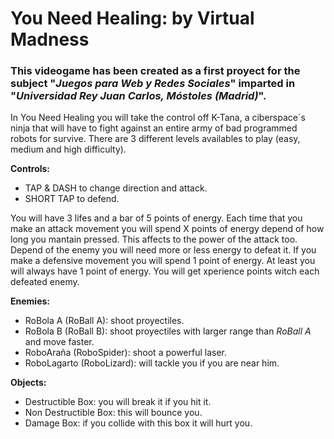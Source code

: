 # You Need Healing: by Virtual Madness

### This videogame has been created as a first proyect for the subject "_Juegos para Web y Redes Sociales_" imparted in "_Universidad Rey Juan Carlos, Móstoles (Madrid)_".

In You Need Healing you will take the control off K-Tana, a ciberspace´s ninja that will have to fight against an entire army of bad programmed robots for survive.
There are 3 different levels availables to play (easy, medium and high difficulty).

**Controls:**
- TAP & DASH to change direction and attack. 
- SHORT TAP to defend.

You will have 3 lifes and a bar of 5 points of energy. Each time that you make an attack movement you will spend X points of energy depend of how long you mantain pressed. This affects to the power of the attack too. Depend of the enemy you will need more or less energy to defeat it. If you make a defensive movement you will spend 1 point of energy. At least you will always have 1 point of energy.
You will get xperience points witch each defeated enemy.

**Enemies:**
- RoBola A (RoBall A): shoot proyectiles.
- RoBola B (RoBall B): shoot proyectiles with larger range than _RoBall A_ and move faster.
- RoboAraña (RoboSpider): shoot a powerful laser.
- RoboLagarto (RoboLizard): will tackle you if you are near him.

**Objects:**
- Destructible Box: you will break it if you hit it.
- Non Destructible Box: this will bounce you.
- Damage Box: if you collide with this box it will hurt you.
